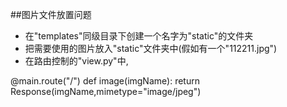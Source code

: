 ##图片文件放置问题

- 在"templates"同级目录下创建一个名字为"static"的文件夹
- 把需要使用的图片放入"static"文件夹中(假如有一个"112211.jpg")
- 在路由控制的"view.py"中,<br>

@main.route("/<imgName>")
def image(imgName):
  return Response(imgName,mimetype="image/jpeg")

